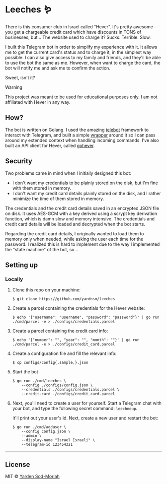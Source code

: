 # Leeches 🪱

There is this consumer club in Israel called "Hever". It's pretty awesome - you get a chargeable
credit card which have discounts in TONS of businesses, but... The website used to charge it? Sucks.
Terrible. Slow.

I built this Telegram bot in order to simplify my experience with it. It allows me to get the
current card's status and to charge it, in the simplest way possible. I can also give access to my
family and friends, and they'll be able to use the bot the same as me. However, when want to charge
the card, the bot will notify me and ask me to confirm the action.

Sweet, isn't it?

> [!WARNING]
> This project was meant to be used for educational purposes only. I am not affiliated with Hever in
> any way.

## How?

The bot is written on Golang. I used the amazing [telebot](https://github.com/tucnak/telebot)
framework to interact with Telegram, and built a simple [wrapper](./internal/bot) around it so I can pass
around my extended context when handling incoming commands. I've also built an API client for Hever,
called [gohever](http://github.com/yardnsm/gohever).

## Security

Two problems came in mind when I initially designed this bot:

- I don't want my credentials to be plainly stored on the disk, but I'm fine with them stored in
  memory.
- I don't want my credit card details plainly stored on the disk, and I rather minimize the time of
  them stored in memory.

The credentials and the credit card details saved in an encrypted JSON file on disk. It uses AES-GCM
with a key derived using a scrypt key derivation function, which is damn slow and memory intensive.
The credentials and credit card details will be loaded and decrypted when the bot starts.

Regarding the credit card details, I originally wanted to load them to memory only when needed,
while asking the user each time for the password. I realized this is hard to implement due to the
way I implemented the "state machine" of the bot, so...

## Setting up

### Locally

1. Clone this repo on your machine:

    ```
    $ git clone https://github.com/yardnsm/leeches
    ```

1. Create a parcel containing the credentials for the Hever website:

    ```
    $ echo '{"username": "username", "password": "password"}' | go run ./cmd/parcel -e > ./configs/credentials.parcel
    ```

1. Create a parcel containing the credit card info:

    ```
    $ echo '{"number": "", "year": "", "month": ""}' | go run ./cmd/parcel -e > ./configs/credit_card.parcel
    ```

1. Create a configuration file and fill the relevant info:

    ```
    $ cp configs/config{.sample,}.json
    ```

1. Start the bot

    ```
    $ go run ./cmd/leeches \
        --config ./configs/config.json \
        --credentials ./configs/credentials.parcel \
        --credit-card ./configs/credit_card.parcel
    ```

1. Next, you'll need to create a user for yourself. Start a Telegram chat with your bot, and type
   the following secret command: `leechmeup`.

   It'll print out your user's id. Next, create a new user and restart the bot:

    ```
    $ go run ./cmd/adduser \
        --config config.json \
        --admin \
        --display-name "Israel Israeli" \
        --telegram-id 123454321
    ```

---

## License

MIT © [Yarden Sod-Moriah](https://ysm.sh/)
